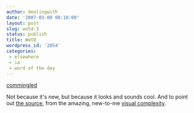 ```yaml
---
author: dealingwith
date: '2007-03-08 08:18:00'
layout: post
slug: wotd-3
status: publish
title: WotD
wordpress_id: '2054'
categories:
 - elsewhere
 - ia
 - word of the day
---
```


[commingled][1]

Not because it's new, but because it looks and sounds cool. And to point out
[the source][2], from the amazing, new-to-me [visual complexity][3].

   [1]: http://dictionary.reference.com/search?q=commingled

   [2]: http://www.visualcomplexity.com/vc/project.cfm?id=429

   [3]: http://www.visualcomplexity.com

